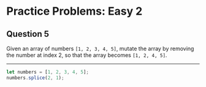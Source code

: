 # Practice Problems: Easy 2

## Question 5

Given an array of numbers `[1, 2, 3, 4, 5]`, mutate the array by removing the number at index 2, so that the array becomes `[1, 2, 4, 5]`.

---

```js
let numbers = [1, 2, 3, 4, 5];
numbers.splice(2, 1);
```
